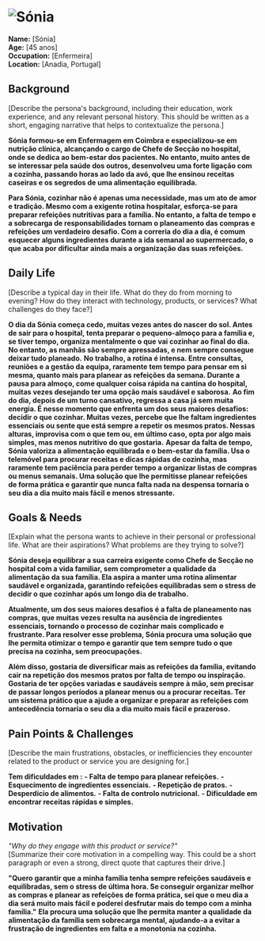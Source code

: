 # ![Sónia](personas/persona1.jpeg)  
**Name:** [Sónia]  
**Age:** [45 anos]  
**Occupation:** [Enfermeira]  
**Location:** [Anadia, Portugal]  

## Background  
[Describe the persona's background, including their education, work experience, and any relevant personal history. This should be written as a short, engaging narrative that helps to contextualize the persona.]  

**Sónia formou-se em Enfermagem em Coimbra e especializou-se em nutrição clínica, alcançando o cargo de Chefe de Secção no hospital, onde se dedica ao bem-estar dos pacientes. No entanto, muito antes de se interessar pela saúde dos outros, desenvolveu uma forte ligação com a cozinha, passando horas ao lado da avó, que lhe ensinou receitas caseiras e os segredos de uma alimentação equilibrada.**

**Para Sónia, cozinhar não é apenas uma necessidade, mas um ato de amor e tradição. Mesmo com a exigente rotina hospitalar, esforça-se para preparar refeições nutritivas para a família. No entanto, a falta de tempo e a sobrecarga de responsabilidades tornam o planeamento das compras e refeições um verdadeiro desafio. Com a correria do dia a dia, é comum esquecer alguns ingredientes durante a ida semanal ao supermercado, o que acaba por dificultar ainda mais a organização das suas refeições.**

## Daily Life  
[Describe a typical day in their life. What do they do from morning to evening? How do they interact with technology, products, or services? What challenges do they face?]  

**O dia da Sónia começa cedo, muitas vezes antes do nascer do sol. Antes de sair para o hospital, tenta preparar o pequeno-almoço para a família e, se tiver tempo, organiza mentalmente o que vai cozinhar ao final do dia. No entanto, as manhãs são sempre apressadas, e nem sempre consegue deixar tudo planeado.**
**No trabalho, a rotina é intensa. Entre consultas, reuniões e a gestão da equipa, raramente tem tempo para pensar em si mesma, quanto mais para planear as refeições da semana. Durante a pausa para almoço, come qualquer coisa rápida na cantina do hospital, muitas vezes desejando ter uma opção mais saudável e saborosa.**
**Ao fim do dia, depois de um turno cansativo, regressa a casa já sem muita energia. É nesse momento que enfrenta um dos seus maiores desafios: decidir o que cozinhar. Muitas vezes, percebe que lhe faltam ingredientes essenciais ou sente que está sempre a repetir os mesmos pratos. Nessas alturas, improvisa com o que tem ou, em último caso, opta por algo mais simples, mas menos nutritivo do que gostaria.**
**Apesar da falta de tempo, Sónia valoriza a alimentação equilibrada e o bem-estar da família. Usa o telemóvel para procurar receitas e dicas rápidas de cozinha, mas raramente tem paciência para perder tempo a organizar listas de compras ou menus semanais. Uma solução que lhe permitisse planear refeições de forma prática e garantir que nunca falta nada na despensa tornaria o seu dia a dia muito mais fácil e menos stressante.**

## Goals & Needs  
[Explain what the persona wants to achieve in their personal or professional life. What are their aspirations? What problems are they trying to solve?]  

**Sónia deseja equilibrar a sua carreira exigente como Chefe de Secção no hospital com a vida familiar, sem comprometer a qualidade da alimentação da sua família. Ela aspira a manter uma rotina alimentar saudável e organizada, garantindo refeições equilibradas sem o stress de decidir o que cozinhar após um longo dia de trabalho.**

**Atualmente, um dos seus maiores desafios é a falta de planeamento nas compras, que muitas vezes resulta na ausência de ingredientes essenciais, tornando o processo de cozinhar mais complicado e frustrante. Para resolver esse problema, Sónia procura uma solução que lhe permita otimizar o tempo e garantir que tem sempre tudo o que precisa na cozinha, sem preocupações.**

**Além disso, gostaria de diversificar mais as refeições da família, evitando cair na repetição dos mesmos pratos por falta de tempo ou inspiração. Gostaria de ter opções variadas e saudáveis sempre à mão, sem precisar de passar longos períodos a planear menus ou a procurar receitas. Ter um sistema prático que a ajude a organizar e preparar as refeições com antecedência tornaria o seu dia a dia muito mais fácil e prazeroso.**

## Pain Points & Challenges  
[Describe the main frustrations, obstacles, or inefficiencies they encounter related to the product or service you are designing for.]  

**Tem dificuldades em :**
    **- Falta de tempo para planear refeições.**
    **- Esquecimento de ingredientes essenciais.**
    **- Repetição de pratos.**
    **- Desperdício de alimentos.**
    **- Falta de controlo nutricional.**
    **- Dificuldade em encontrar receitas rápidas e simples.**

## Motivation  
*"Why do they engage with this product or service?"*  
[Summarize their core motivation in a compelling way. This could be a short paragraph or even a strong, direct quote that captures their drive.]  

**"Quero garantir que a minha família tenha sempre refeições saudáveis e equilibradas, sem o stress de última hora. Se conseguir organizar melhor as compras e planear as refeições de forma prática, sei que o meu dia a dia será muito mais fácil e poderei desfrutar mais do tempo com a minha família."**
**Ela procura uma solução que lhe permita manter a qualidade da alimentação da família sem sobrecarga mental, ajudando-a a evitar a frustração de ingredientes em falta e a monotonia na cozinha.**

